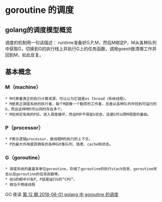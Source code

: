 # goroutine 的调度

## golang的调度模型概览
调度的机制用一句话描述：
runtime准备好G,P,M，然后M绑定P，M从各种队列中获取G，切换到G的执行栈上并执行G上的任务函数，调用goexit做清理工作并回到M，如此反复。

## 基本概念
### M（machine）
    * M代表着真正的执行计算资源，可以认为它就是os thread（系统线程）。
    * M是真正调度系统的执行者，每个M就像一个勤劳的工作者，总是从各种队列中找到可运行的G，而且这样M的可以同时存在多个。
    * M在绑定有效的P后，进入调度循环，而且M并不保留G状态，这是G可以跨M调度的基础。
### P（processor）
    * P表示逻辑processor，是线程M的执行的上下文。
    * P的最大作用是其拥有的各种G对象队列、链表、cache和状态。
### G（goroutine）
    * 调度系统的最基本单位goroutine，存储了goroutine的执行stack信息、goroutine状态以及goroutine的任务函数等。
    * 在G的眼中只有P，P就是运行G的“CPU”。
    * 相当于两级线程

GO 夜读 [第 12 期 2018-08-01 golang 中 goroutine 的调度](https://talkgo.org/t/topic/31)